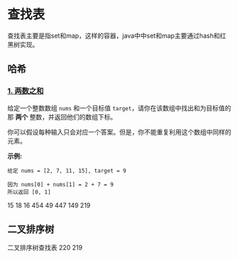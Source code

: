 # 查找表

查找表主要是指set和map，这样的容器，java中中set和map主要通过hash和红黑树实现。

## 哈希

### [1. 两数之和](https://leetcode-cn.com/problems/two-sum/)

给定一个整数数组 `nums` 和一个目标值 `target`，请你在该数组中找出和为目标值的那 **两个** 整数，并返回他们的数组下标。

你可以假设每种输入只会对应一个答案。但是，你不能重复利用这个数组中同样的元素。

**示例:**

```
给定 nums = [2, 7, 11, 15], target = 9

因为 nums[0] + nums[1] = 2 + 7 = 9
所以返回 [0, 1]
```


15
18
16
454
49
447
149
219

## 二叉排序树

二叉排序树查找表
220
219